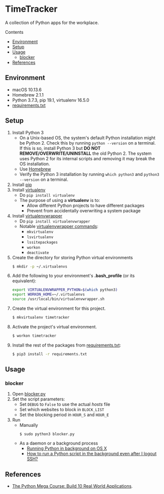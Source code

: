 # TimeTracker

A collection of Python apps for the workplace.

Contents

* [Environment](#environment)
* [Setup](#setup)
* [Usage](#usage)
    * [blocker](#blocker)
* [References](#references)

## Environment

* macOS 10.13.6
* Homebrew 2.1.1
* Python 3.7.3, pip 19.1, virtualenv 16.5.0
* [requirements.txt](./requirements.txt)

## Setup

1. Install Python 3
    * On a Unix-based OS, the system's default Python installation might be Python 2. Check this by running `python --version` on a terminal. If this is so, install Python 3 but **DO NOT REMOVE/OVERWRITE/UNINSTALL** the old Python 2. The system uses Python 2 for its internal scripts and removing it may break the OS installation.
    * Use [Homebrew](https://docs.brew.sh/Homebrew-and-Python)
    * Verify the Python 3 installation by running `which python3` and `python3 --version` on a terminal.
1. Install [pip](https://pip.pypa.io/en/stable/installing/)
1. Install [virtualenv](https://virtualenv.pypa.io/en/stable/)
    * Do `pip install virtualenv`
    * The purpose of using a **virtualenv** is to:
        * Allow different Python projects to have different packages
        * Prevent from accidentally overwriting a system package
1. Install [virtualenvwrapper](http://virtualenvwrapper.readthedocs.io/en/latest/#)
    * Do `pip install virtualenvwrapper`
    * Notable [virtualenvwrapper commands](http://virtualenvwrapper.readthedocs.io/en/latest/command_ref.html):
        * `mkvirtualenv`
        * `lsvirtualenv`
        * `lssitepackages`
        * `workon`
        * `deactivate`
1. Create the directory for storing Python virtual environments
    ```bash
    $ mkdir -p ~/.virtualenvs

    ```
1. Add the following to your environment's **.bash_profile** (or its equivalent):
    ```bash
    export VIRTUALENVWRAPPER_PYTHON=$(which python3)
    export WORKON_HOME=~/.virtualenvs
    source /usr/local/bin/virtualenvwrapper.sh

    ```
1. Create the virtual environment for this project.
    ```bash
    $ mkvirtualenv timetracker

    ```
1. Activate the project's virtual environment.
    ```bash
    $ workon timetracker

    ```
1. Install the rest of the packages from [requirements.txt](./requirements.txt):
    ```bash
    $ pip3 install -r requirements.txt

    ```

## Usage

### blocker

1. Open [blocker.py](./productivity/blocker/blocker.py)
1. Set the script parameters:
    * Set `DEBUG` to `False` to use the actual *hosts* file
    * Set which websites to block in `BLOCK_LIST`
    * Set the blocking period in `HOUR_S` and `HOUR_E`
1. Run
    * Manually
        ```
        $ sudo python3 blocker.py

        ```
    * As a daemon or a background process
        * [Running Python in background on OS X](https://stackoverflow.com/q/9522324/2745495)
        * [How to run a Python script in the background even after I logout SSH?](https://stackoverflow.com/q/2975624/2745495)

## References

* [The Python Mega Course: Build 10 Real World Applications](https://www.udemy.com/the-python-mega-course/learn/v4/overview).
